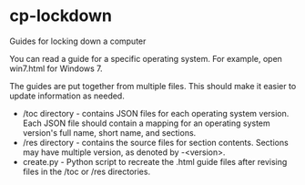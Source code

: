 cp-lockdown
===========

Guides for locking down a computer

You can read a guide for a specific operating system. For example, open
win7.html for Windows 7.

The guides are put together from multiple files. This should make it easier to
update information as needed.

- /toc directory - contains JSON files for each operating system version. Each
  JSON file should contain a mapping for an operating system version's full
  name, short name, and sections.
- /res directory - contains the source files for section contents. Sections may
  have multiple version, as denoted by -\<version\>.
- create.py - Python script to recreate the .html guide files after revising
  files in the /toc or /res directories.
